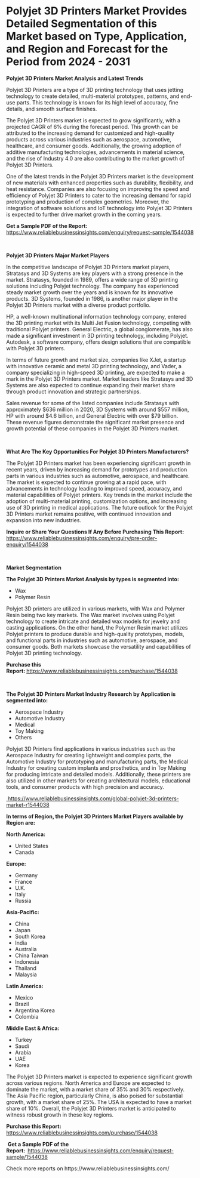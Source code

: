 <p><h1>Polyjet 3D Printers Market Provides Detailed Segmentation of this Market based on Type, Application, and Region and Forecast for the Period from 2024 - 2031</h1></p><p><strong>Polyjet 3D Printers Market Analysis and Latest Trends</strong></p>
<p><p>Polyjet 3D Printers are a type of 3D printing technology that uses jetting technology to create detailed, multi-material prototypes, patterns, and end-use parts. This technology is known for its high level of accuracy, fine details, and smooth surface finishes.</p><p>The Polyjet 3D Printers market is expected to grow significantly, with a projected CAGR of 6% during the forecast period. This growth can be attributed to the increasing demand for customized and high-quality products across various industries such as aerospace, automotive, healthcare, and consumer goods. Additionally, the growing adoption of additive manufacturing technologies, advancements in material science, and the rise of Industry 4.0 are also contributing to the market growth of Polyjet 3D Printers.</p><p>One of the latest trends in the Polyjet 3D Printers market is the development of new materials with enhanced properties such as durability, flexibility, and heat resistance. Companies are also focusing on improving the speed and efficiency of Polyjet 3D Printers to cater to the increasing demand for rapid prototyping and production of complex geometries. Moreover, the integration of software solutions and IoT technology into Polyjet 3D Printers is expected to further drive market growth in the coming years.</p></p>
<p><strong>Get a Sample PDF of the Report:&nbsp;</strong> <a href="https://www.reliablebusinessinsights.com/enquiry/request-sample/1544038">https://www.reliablebusinessinsights.com/enquiry/request-sample/1544038</a></p>
<p>&nbsp;</p>
<p><strong>Polyjet 3D Printers Major Market Players</strong></p>
<p><p>In the competitive landscape of Polyjet 3D Printers market players, Stratasys and 3D Systems are key players with a strong presence in the market. Stratasys, founded in 1989, offers a wide range of 3D printing solutions including Polyjet technology. The company has experienced steady market growth over the years and is known for its innovative products. 3D Systems, founded in 1986, is another major player in the Polyjet 3D Printers market with a diverse product portfolio.</p><p>HP, a well-known multinational information technology company, entered the 3D printing market with its Multi Jet Fusion technology, competing with traditional Polyjet printers. General Electric, a global conglomerate, has also made a significant investment in 3D printing technology, including Polyjet. Autodesk, a software company, offers design solutions that are compatible with Polyjet 3D printers.</p><p>In terms of future growth and market size, companies like XJet, a startup with innovative ceramic and metal 3D printing technology, and Vader, a company specializing in high-speed 3D printing, are expected to make a mark in the Polyjet 3D Printers market. Market leaders like Stratasys and 3D Systems are also expected to continue expanding their market share through product innovation and strategic partnerships.</p><p>Sales revenue for some of the listed companies include Stratasys with approximately $636 million in 2020, 3D Systems with around $557 million, HP with around $4.6 billion, and General Electric with over $79 billion. These revenue figures demonstrate the significant market presence and growth potential of these companies in the Polyjet 3D Printers market.</p></p>
<p>&nbsp;</p>
<p><strong>What Are The Key Opportunities For Polyjet 3D Printers Manufacturers?</strong></p>
<p><p>The Polyjet 3D Printers market has been experiencing significant growth in recent years, driven by increasing demand for prototypes and production parts in various industries such as automotive, aerospace, and healthcare. The market is expected to continue growing at a rapid pace, with advancements in technology leading to improved speed, accuracy, and material capabilities of Polyjet printers. Key trends in the market include the adoption of multi-material printing, customization options, and increasing use of 3D printing in medical applications. The future outlook for the Polyjet 3D Printers market remains positive, with continued innovation and expansion into new industries.</p></p>
<p><strong>Inquire or Share Your Questions If Any Before Purchasing This Report:</strong> <a href="https://www.reliablebusinessinsights.com/enquiry/pre-order-enquiry/1544038">https://www.reliablebusinessinsights.com/enquiry/pre-order-enquiry/1544038</a></p>
<p>&nbsp;</p>
<p><strong>Market Segmentation</strong></p>
<p><strong>The Polyjet 3D Printers Market Analysis by types is segmented into:</strong></p>
<p><ul><li>Wax</li><li>Polymer Resin</li></ul></p>
<p><p>Polyjet 3D printers are utilized in various markets, with Wax and Polymer Resin being two key markets. The Wax market involves using Polyjet technology to create intricate and detailed wax models for jewelry and casting applications. On the other hand, the Polymer Resin market utilizes Polyjet printers to produce durable and high-quality prototypes, models, and functional parts in industries such as automotive, aerospace, and consumer goods. Both markets showcase the versatility and capabilities of Polyjet 3D printing technology.</p></p>
<p><strong>Purchase this Report:&nbsp;</strong><a href="https://www.reliablebusinessinsights.com/purchase/1544038">https://www.reliablebusinessinsights.com/purchase/1544038</a></p>
<p>&nbsp;</p>
<p><strong>The Polyjet 3D Printers Market Industry Research by Application is segmented into:</strong></p>
<p><ul><li>Aerospace Industry</li><li>Automotive Industry</li><li>Medical</li><li>Toy Making</li><li>Others</li></ul></p>
<p><p>Polyjet 3D Printers find applications in various industries such as the Aerospace Industry for creating lightweight and complex parts, the Automotive Industry for prototyping and manufacturing parts, the Medical Industry for creating custom implants and prosthetics, and in Toy Making for producing intricate and detailed models. Additionally, these printers are also utilized in other markets for creating architectural models, educational tools, and consumer products with high precision and accuracy.</p></p>
<p><a href="https://www.reliablebusinessinsights.com/global-polyjet-3d-printers-market-r1544038">&nbsp;https://www.reliablebusinessinsights.com/global-polyjet-3d-printers-market-r1544038</a></p>
<p><strong>In terms of Region, the Polyjet 3D Printers Market Players available by Region are:</strong></p>
<p>
    <p> <strong> North America: </strong>
        <ul>
            <li>United States</li>
            <li>Canada</li>
        </ul>
        </p> 
    <p> <strong> Europe: </strong>
        <ul>
            <li>Germany</li>
            <li>France</li>
            <li>U.K.</li>
            <li>Italy</li>
            <li>Russia</li>
        </ul>
        </p> 
    <p> <strong> Asia-Pacific: </strong>
        <ul>
            <li>China</li>
            <li>Japan</li>
            <li>South Korea</li>
            <li>India</li>
            <li>Australia</li>
            <li>China Taiwan</li>
            <li>Indonesia</li>
            <li>Thailand</li>
            <li>Malaysia</li>
        </ul>
        </p> 
    <p> <strong> Latin America: </strong>
        <ul>
            <li>Mexico</li>
            <li>Brazil</li>
            <li>Argentina Korea</li>
            <li>Colombia</li>
        </ul>
        </p> 
    <p> <strong> Middle East & Africa: </strong>
        <ul>
            <li>Turkey</li>
            <li>Saudi</li>
            <li>Arabia</li>
            <li>UAE</li>
            <li>Korea</li>
        </ul>
    </p>
    </p>
<p><p>The Polyjet 3D Printers market is expected to experience significant growth across various regions. North America and Europe are expected to dominate the market, with a market share of 35% and 30% respectively. The Asia Pacific region, particularly China, is also poised for substantial growth, with a market share of 25%. The USA is expected to have a market share of 10%. Overall, the Polyjet 3D Printers market is anticipated to witness robust growth in these key regions.</p></p>
<p><strong>Purchase this Report: </strong><a href="https://www.reliablebusinessinsights.com/purchase/1544038">https://www.reliablebusinessinsights.com/purchase/1544038</a></p>
<p>&nbsp;<strong>Get a Sample PDF of the Report:&nbsp;&nbsp;</strong><a href="https://www.reliablebusinessinsights.com/enquiry/request-sample/1544038">https://www.reliablebusinessinsights.com/enquiry/request-sample/1544038</a></p>
<p><strong></strong></p>
<p>Check more reports on https://www.reliablebusinessinsights.com/</p>